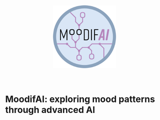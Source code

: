 <h1 align="center">
<img src="logo/moodifAI.jpg" width="200">
</h1><br>

# MoodifAI: exploring mood patterns through advanced AI

